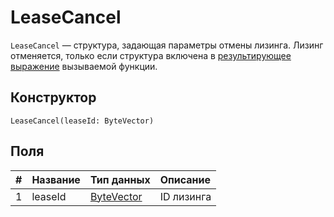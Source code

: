# LeaseCancel

`LeaseCancel` — структура, задающая параметры отмены лизинга. Лизинг отменяется, только если структура включена в [результирующее выражение](/ru/ride/functions/callable-function#резуnьтат-выпоnнения-2) вызываемой функции.

## Конструктор

```ride
LeaseCancel(leaseId: ByteVector)
```

## Поля

| # | Название | Тип данных | Описание |
| :--- | :--- | :--- | :--- |
| 1 | leaseId | [ByteVector](/ru/ride/data-types/byte-vector) | ID лизинга |
